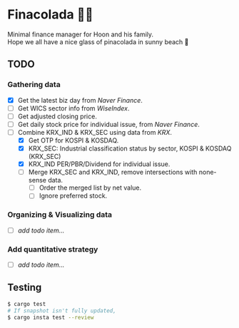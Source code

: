 # Finacolada 🍍🥥

Minimal finance manager for Hoon and his family.  
Hope we all have a nice glass of pinacolada in sunny beach 🍹 

## TODO

### Gathering data

- [x] Get the latest biz day from _Naver Finance_.
- [ ] Get WICS sector info from _WiseIndex_.
- [ ] Get adjusted closing price.
- [ ] Get daily stock price for individual issue, from _Naver Finance_.
- [ ] Combine KRX_IND & KRX_SEC using data from _KRX_.
	- [x] Get OTP for KOSPI & KOSDAQ.
	- [x] KRX_SEC: Industrial classification status by sector, KOSPI & KOSDAQ (KRX_SEC)
	- [x] KRX_IND PER/PBR/Dividend for individual issue.
  - [ ] Merge KRX_SEC and KRX_IND, remove intersections with none-sense data.
	- [ ] Order the merged list by net value.
	- [ ] Ignore preferred stock.

### Organizing & Visualizing data

- [ ] _add todo item..._

### Add quantitative strategy

- [ ] _add todo item..._

## Testing

```bash
$ cargo test
# If snapshot isn't fully updated, 
$ cargo insta test --review
```